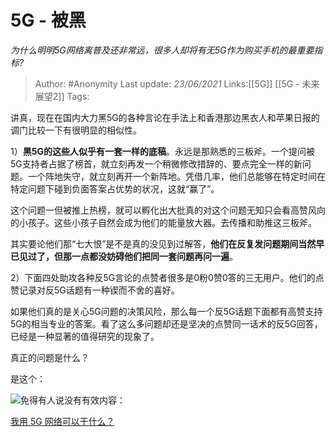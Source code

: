 # 5G - 被黑
*为什么明明5G网络离普及还非常远，很多人却将有无5G作为购买手机的最重要指标?*

> Author: #Anonymity
> Last update: *23/06/2021* 
> Links:[[5G]] [[5G - 未来展望2]] 
> Tags:    

 
讲真，现在在国内大力黑5G的各种言论在手法上和香港那边黑衣人和苹果日报的调门比较一下有很明显的相似性。

1）**黑5G的这些人似乎有一套一样的底稿**。永远是那熟悉的三板斧。一个提问被5G支持者占据了榜首，就立刻再发一个稍微修改措辞的、要点完全一样的新问题。一个阵地失守，就立刻再开一个新阵地。凭借几率，他们总能够在特定时间在特定问题下碰到负面答案占优势的状况，这就“赢了”。

这个问题一但被推上热榜，就可以孵化出大批真的对这个问题无知只会看高赞风向的小孩子。这些小孩子自然会成为他们的能量放大器。去传播和助推这三板斧。

其实要论他们那“七大恨”是不是真的没见到过解答，**他们在反复发问题期间当然早已见过了，但那一点都没妨碍他们把同一套问题再问一遍**。

  


2）下面四处助攻各种反5G言论的点赞者很多是0粉0赞0答的三无用户。他们的点赞记录对反5G话题有一种锲而不舍的喜好。

如果他们真的是关心5G问题的决策风险，那么每一个反5G话题下面都有高赞支持5G的相当专业的答案。看了这么多问题却还是坚决的点赞同一话术的反5G回答，已经是一种显著的值得研究的现象了。

真正的问题是什么？

是这个：

![](https://pic4.zhimg.com/50/v2-2c8ed557580778c333567c8b47c310d8_hd.jpg?source=1940ef5c)免得有人说没有有效内容：

[我用 5G 网络可以干什么？](https://www.zhihu.com/question/314766480/answer/708378659?hb_wx_block=1)

